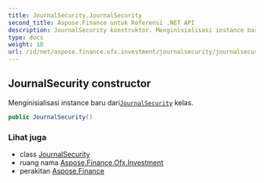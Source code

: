 ```yaml
---
title: JournalSecurity.JournalSecurity
second_title: Aspose.Finance untuk Referensi .NET API
description: JournalSecurity konstruktor. Menginisialisasi instance baru dariJournalSecurity kelas.
type: docs
weight: 10
url: /id/net/aspose.finance.ofx.investment/journalsecurity/journalsecurity/
---
```

## JournalSecurity constructor

Menginisialisasi instance baru dari[`JournalSecurity`](../) kelas.

```csharp
public JournalSecurity()
```

### Lihat juga

* class [JournalSecurity](../)
* ruang nama [Aspose.Finance.Ofx.Investment](../../journalsecurity/)
* perakitan [Aspose.Finance](../../../)


